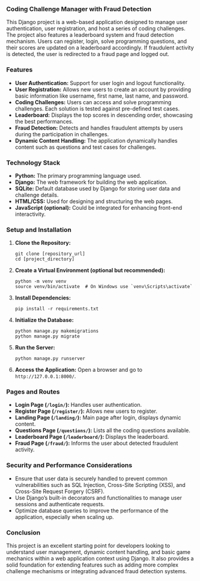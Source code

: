 ### Coding Challenge Manager with Fraud Detection

This Django project is a web-based application designed to manage user authentication, user registration, and host a series of coding challenges. The project also features a leaderboard system and fraud detection mechanism. Users can register, login, solve programming questions, and their scores are updated on a leaderboard accordingly. If fraudulent activity is detected, the user is redirected to a fraud page and logged out.

### Features

- **User Authentication:** Support for user login and logout functionality.
- **User Registration:** Allows new users to create an account by providing basic information like username, first name, last name, and password.
- **Coding Challenges:** Users can access and solve programming challenges. Each solution is tested against pre-defined test cases.
- **Leaderboard:** Displays the top scores in descending order, showcasing the best performances.
- **Fraud Detection:** Detects and handles fraudulent attempts by users during the participation in challenges.
- **Dynamic Content Handling:** The application dynamically handles content such as questions and test cases for challenges.

### Technology Stack

- **Python:** The primary programming language used.
- **Django:** The web framework for building the web application.
- **SQLite:** Default database used by Django for storing user data and challenge details.
- **HTML/CSS:** Used for designing and structuring the web pages.
- **JavaScript (optional):** Could be integrated for enhancing front-end interactivity.

### Setup and Installation

1. **Clone the Repository:**
   ```
   git clone [repository_url]
   cd [project_directory]
   ```

2. **Create a Virtual Environment (optional but recommended):**
   ```
   python -m venv venv
   source venv/bin/activate  # On Windows use `venv\Scripts\activate`
   ```

3. **Install Dependencies:**
   ```
   pip install -r requirements.txt
   ```

4. **Initialize the Database:**
   ```
   python manage.py makemigrations
   python manage.py migrate
   ```

5. **Run the Server:**
   ```
   python manage.py runserver
   ```

6. **Access the Application:**
   Open a browser and go to `http://127.0.0.1:8000/`.

### Pages and Routes

- **Login Page (`/login/`):** Handles user authentication.
- **Register Page (`/register/`):** Allows new users to register.
- **Landing Page (`/landing/`):** Main page after login, displays dynamic content.
- **Questions Page (`/questions/`):** Lists all the coding questions available.
- **Leaderboard Page (`/leaderboard/`):** Displays the leaderboard.
- **Fraud Page (`/fraud/`):** Informs the user about detected fraudulent activity.

### Security and Performance Considerations

- Ensure that user data is securely handled to prevent common vulnerabilities such as SQL Injection, Cross-Site Scripting (XSS), and Cross-Site Request Forgery (CSRF).
- Use Django’s built-in decorators and functionalities to manage user sessions and authenticate requests.
- Optimize database queries to improve the performance of the application, especially when scaling up.

### Conclusion

This project is an excellent starting point for developers looking to understand user management, dynamic content handling, and basic game mechanics within a web application context using Django. It also provides a solid foundation for extending features such as adding more complex challenge mechanisms or integrating advanced fraud detection systems.

